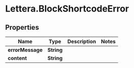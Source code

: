 # Lettera.BlockShortcodeError

## Properties
Name | Type | Description | Notes
------------ | ------------- | ------------- | -------------
**errorMessage** | **String** |  | 
**content** | **String** |  | 


